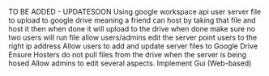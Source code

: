 TO BE ADDED - UPDATESOON
Using google workspace api
user server file to upload to google drive
meaning a friend can host by taking that file and host it
then when done it will upload to the drive when done
make sure no two users will run file
allow users/admins edit the server
point users to the right ip address
Allow users to add and update server files to Google Drive
Ensure Hosters do not pull files from the drive when the server is being hosed
Allow admins to edit several aspects.
Implement Gui (Web-based)
